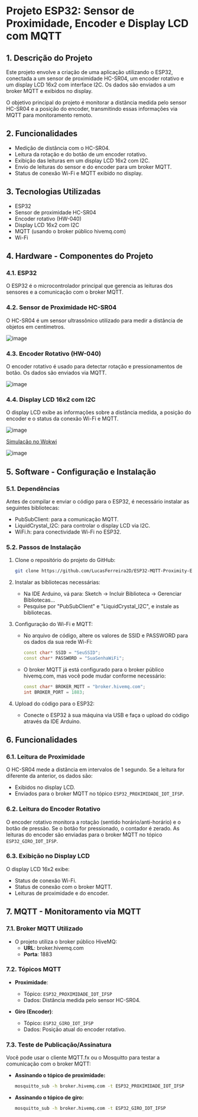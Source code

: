 # Projeto ESP32: Sensor de Proximidade, Encoder e Display LCD com MQTT

## 1. Descrição do Projeto
Este projeto envolve a criação de uma aplicação utilizando o ESP32, conectada a um sensor de proximidade HC-SR04, um encoder rotativo e um display LCD 16x2 com interface I2C. Os dados são enviados a um broker MQTT e exibidos no display.

O objetivo principal do projeto é monitorar a distância medida pelo sensor HC-SR04 e a posição do encoder, transmitindo essas informações via MQTT para monitoramento remoto.

## 2. Funcionalidades
* Medição de distância com o HC-SR04.
* Leitura da rotação e do botão de um encoder rotativo.
* Exibição das leituras em um display LCD 16x2 com I2C.
* Envio de leituras do sensor e do encoder para um broker MQTT.
* Status de conexão Wi-Fi e MQTT exibido no display.

## 3. Tecnologias Utilizadas
* ESP32
* Sensor de proximidade HC-SR04
* Encoder rotativo (HW-040)
* Display LCD 16x2 com I2C
* MQTT (usando o broker público hivemq.com)
* Wi-Fi

## 4. Hardware - Componentes do Projeto

### 4.1. ESP32
O ESP32 é o microcontrolador principal que gerencia as leituras dos sensores e a comunicação com o broker MQTT.

### 4.2. Sensor de Proximidade HC-SR04
O HC-SR04 é um sensor ultrassônico utilizado para medir a distância de objetos em centímetros.

![image](https://github.com/user-attachments/assets/78d2e731-bb16-4f0d-a584-86f5e2f74bad)

### 4.3. Encoder Rotativo (HW-040)
O encoder rotativo é usado para detectar rotação e pressionamentos de botão. Os dados são enviados via MQTT.

![image](https://github.com/user-attachments/assets/35e5d59a-d094-49c7-abed-162818af075b)

### 4.4. Display LCD 16x2 com I2C
O display LCD exibe as informações sobre a distância medida, a posição do encoder e o status da conexão Wi-Fi e MQTT.

![image](https://github.com/user-attachments/assets/5c61bd90-b8c9-4023-a011-d4c03eeeca79)

[Simulação no Wokwi](https://wokwi.com/projects/411095782632330241)

![image](https://github.com/user-attachments/assets/10f4ae60-7706-4ef4-9ff1-579e9a0cd724)

## 5. Software - Configuração e Instalação

### 5.1. Dependências
Antes de compilar e enviar o código para o ESP32, é necessário instalar as seguintes bibliotecas:

* PubSubClient: para a comunicação MQTT.
* LiquidCrystal_I2C: para controlar o display LCD via I2C.
* WiFi.h: para conectividade Wi-Fi no ESP32.

### 5.2. Passos de Instalação
1. Clone o repositório do projeto do GitHub:
   ```bash
   git clone https://github.com/LucasFerreira2D/ESP32-MQTT-Proximity-Encoder.git
   ```

2. Instalar as bibliotecas necessárias:
   * Na IDE Arduino, vá para: Sketch -> Incluir Biblioteca -> Gerenciar Bibliotecas...
   * Pesquise por "PubSubClient" e "LiquidCrystal_I2C", e instale as bibliotecas.

3. Configuração do Wi-Fi e MQTT:
   * No arquivo de código, altere os valores de SSID e PASSWORD para os dados da sua rede Wi-Fi:
     ```cpp
     const char* SSID = "SeuSSID";
     const char* PASSWORD = "SuaSenhaWiFi";
     ```

   * O broker MQTT já está configurado para o broker público hivemq.com, mas você pode mudar conforme necessário:
     ```cpp
     const char* BROKER_MQTT = "broker.hivemq.com";
     int BROKER_PORT = 1883;
     ```

4. Upload do código para o ESP32:
   * Conecte o ESP32 à sua máquina via USB e faça o upload do código através da IDE Arduino.

## 6. Funcionalidades

### 6.1. Leitura de Proximidade
O HC-SR04 mede a distância em intervalos de 1 segundo. Se a leitura for diferente da anterior, os dados são:
* Exibidos no display LCD.
* Enviados para o broker MQTT no tópico `ESP32_PROXIMIDADE_IOT_IFSP`.

### 6.2. Leitura do Encoder Rotativo
O encoder rotativo monitora a rotação (sentido horário/anti-horário) e o botão de pressão. Se o botão for pressionado, o contador é zerado. As leituras do encoder são enviadas para o broker MQTT no tópico `ESP32_GIRO_IOT_IFSP`.

### 6.3. Exibição no Display LCD
O display LCD 16x2 exibe:
* Status de conexão Wi-Fi.
* Status de conexão com o broker MQTT.
* Leituras de proximidade e do encoder.

## 7. MQTT - Monitoramento via MQTT

### 7.1. Broker MQTT Utilizado
* O projeto utiliza o broker público HiveMQ:
  * **URL**: broker.hivemq.com
  * **Porta**: 1883

### 7.2. Tópicos MQTT
* **Proximidade**:
  * Tópico: `ESP32_PROXIMIDADE_IOT_IFSP`
  * Dados: Distância medida pelo sensor HC-SR04.

* **Giro (Encoder)**:
  * Tópico: `ESP32_GIRO_IOT_IFSP`
  * Dados: Posição atual do encoder rotativo.

### 7.3. Teste de Publicação/Assinatura
Você pode usar o cliente MQTT.fx ou o Mosquitto para testar a comunicação com o broker MQTT:

* **Assinando o tópico de proximidade:**
  ```bash
  mosquitto_sub -h broker.hivemq.com -t ESP32_PROXIMIDADE_IOT_IFSP
  ```

* **Assinando o tópico de giro:**
  ```bash
  mosquitto_sub -h broker.hivemq.com -t ESP32_GIRO_IOT_IFSP
  ```
